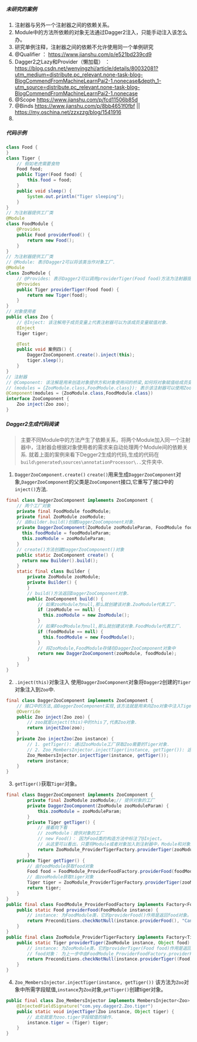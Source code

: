 ##### 未研究的案例 
1. 注射器与另外一个注射器之间的依赖关系。
2. Module中的方法所依赖的对象无法通过Dagger2注入，只能手动注入该怎么办。
3. 研究单例注释，注射器之间的依赖不允许使用同一个单例研究
4. @Qualifier ： https://www.jianshu.com/p/e521bd239cd9
5. Dagger2之Lazy和Provider（懒加载） ： https://blog.csdn.net/wenyingzhi/article/details/80032081?utm_medium=distribute.pc_relevant.none-task-blog-BlogCommendFromMachineLearnPai2-1.nonecase&depth_1-utm_source=distribute.pc_relevant.none-task-blog-BlogCommendFromMachineLearnPai2-1.nonecase
6. @Scope https://www.jianshu.com/p/fcd11506b85d
7. @Binds https://www.jianshu.com/p/8bb4651f0fbf    ||  https://my.oschina.net/zzxzzg/blog/1541916
8. 
























##### 代码示例
```java
class Food {
}
class Tiger {
    // 假如老虎需要食物
    Food food;
    public Tiger(Food food) {
        this.food = food;
    }
    public void sleep() {
        System.out.println("Tiger sleeping");
    }
}
// 为注射器提供工厂类
@Module
class FoodModule {
    @Provides
    public Food providerFood() {
        return new Food();
    }
}
// 为注射器提供工厂类
// @Module: 表示Dagger2可以将该类当作对象工厂.
@Module
class ZooModule {
    // @Provides: 表示Dagger2可以调用providerTiger(Food food)方法为注射器提供对象.
    @Provides
    public Tiger providerTiger(Food food) {
        return new Tiger(food);
    }
}
// 对象使用者
public class Zoo {
    // @Inject: 该注解用于成员变量上代表注射器可以为该成员变量赋值对象.
    @Inject
    Tiger tiger;

    @Test
    public void 案例四() {
        DaggerZooComponent.create().inject(this);
        tiger.sleep();
    }
}
// 注射器
// @Component: 该注解是用来创造对象提供方和对象使用间的桥梁,如何将对象赋值给成员变量都是由它来做的.
// (modules = {ZooModule.class,FoodModule.class}): 表示该注射器可以使用ZooModule,FoodModule对象工厂提供方法.
@Component(modules = {ZooModule.class,FoodModule.class})
interface ZooComponent {
    Zoo inject(Zoo zoo);
}
```
##### Dagger2生成代码阅读
> 主要不同Module中的方法产生了依赖关系，将两个Module加入同一个注射器中，注射器会根据对象使用者的需求来自动处理两个Module间的依赖关系.
就着上面的案例来看下Degger2生成的代码,生成的代码在`build\generated\sources\annotationProcessor\..`文件夹中.
1. `DaggerZooComponent.create()`
`create()`用来生成`DaggerZooComponent`对象,`DaggerZooComponent`的父类是`ZooComponent`接口,它重写了接口中的`inject()`方法.
```java
final class DaggerZooComponent implements ZooComponent {
    // 两个工厂对象
    private final FoodModule foodModule; 
    private final ZooModule zooModule;
    // 由Builder.build()创建DaggerZooComponent对象.
    private DaggerZooComponent(ZooModule zooModuleParam, FoodModule foodModuleParam) {
      this.foodModule = foodModuleParam;
      this.zooModule = zooModuleParam;
    }
    // create()方法创建DaggerZooComponent()对象
    public static ZooComponent create() {
      return new Builder().build();
    }
    static final class Builder {
        private ZooModule zooModule;
        private Builder() {
        }
        // build()方法返回DaggerZooComponent对象.  
        public ZooComponent build() {
            // 如果zooModule为null,那么就创建该对象.ZooModule代表工厂.
            if (zooModule == null) {
              this.zooModule = new ZooModule();
            }
            // 如果FoodModule为null,那么就创建该对象.FoodModule代表工厂.
            if (foodModule == null) {
              this.foodModule = new FoodModule();
            }
            // 将ZooModule,FoodModule存储在DaggerZooComponent对象中
            return new DaggerZooComponent(zooModule, foodModule);
        }
    }
}
```
2. `.inject(this)`对象注入
使用`DaggerZooComponent`对象将`Dagger2`创建的`Tiger`对象注入到`Zoo`中.
```java
final class DaggerZooComponent implements ZooComponent {
    // 接口中的方法,由DaggerZooComponent实现,该方法就是用来向Zoo对象中注入Tiger对象的.
    @Override
    public Zoo inject(Zoo zoo) {
        // zoo就是inject(this)中的this了,代表Zoo对象.
        return injectZoo(zoo);
    }
    private Zoo injectZoo(Zoo instance) {
        // 1. getTiger(): 通过ZooModule工厂获取Zoo需要的Tiger对象.
        // 2. Zoo_MembersInjector.injectTiger(instance, getTiger()): 这里就是为Zoo对象中所需字段赋值.
        Zoo_MembersInjector.injectTiger(instance, getTiger());
        return instance;
    }
}
```
3. `getTiger()`获取`Tiger`对象。
```java
final class DaggerZooComponent implements ZooComponent {
        private final ZooModule zooModule;// 提供对象的工厂
        private DaggerZooComponent(ZooModule zooModuleParam) {
            this.zooModule = zooModuleParam;
        }
        private Tiger getTiger() {
            // 接着向下看
            // zooModule：提供对象的工厂
            // new Food()： 因为Food类的构造方法中标注了@Inject。
            // 从这里可以看出，只要将Module或者对象加入到注射器中，Module和对象间的依赖注射器都会自动处理好。
            return ZooModule_ProviderTigerFactory.providerTiger(zooModule, new Food());
        } 
    private Tiger getTiger() {
        // 由foodModule获取food对象
        Food food = FoodModule_ProviderFoodFactory.providerFood(foodModule);
        // 由zooModule获取tiger对象
        Tiger tiger = ZooModule_ProviderTigerFactory.providerTiger(zooModule, food);
        return tiger;
    }
}
public final class FoodModule_ProviderFoodFactory implements Factory<Food> {
    public static Food providerFood(FoodModule instance) {
        // instance: 为FoodModule类，它的providerFood()作用是返回food对象。
        return Preconditions.checkNotNull(instance.providerFood(), "Cannot return null from a non-@Nullable @Provides method");
    }
}
public final class ZooModule_ProviderTigerFactory implements Factory<Tiger> {
    public static Tiger providerTiger(ZooModule instance, Object food) {
        // instance: 为ZooModule类，它的providerTiger(Food food)作用是返回Tiger对象。
        // food对象： 为上一步中由FoodModule_ProviderFoodFactory.providerFood(foodModule)方法获取到的。
        return Preconditions.checkNotNull(instance.providerTiger((Food) food), "Cannot return null from a non-@Nullable @Provides method");
    }
}
```
4. `Zoo_MembersInjector.injectTiger(instance, getTiger())`
该方法为`Zoo`对象中所需字段赋值,`instance`为`Zoo`对象,`getTiger()`创建tiger对象。
```java
public final class Zoo_MembersInjector implements MembersInjector<Zoo> {
    @InjectedFieldSignature("com.yey.dagger2.Zoo.tiger")
    public static void injectTiger(Zoo instance, Object tiger) {
        // 此处就是为zoo.tiger字段赋值的操作.
        instance.tiger = (Tiger) tiger;
    }
}
```